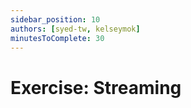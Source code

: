 ```yaml
---
sidebar_position: 10
authors: [syed-tw, kelseymok]
minutesToComplete: 30
---
```


# Exercise: Streaming
